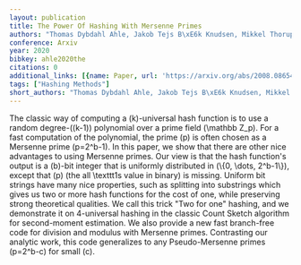 ```yaml
---
layout: publication
title: The Power Of Hashing With Mersenne Primes
authors: "Thomas Dybdahl Ahle, Jakob Tejs B\xE6k Knudsen, Mikkel Thorup"
conference: Arxiv
year: 2020
bibkey: ahle2020the
citations: 0
additional_links: [{name: Paper, url: 'https://arxiv.org/abs/2008.08654'}]
tags: ["Hashing Methods"]
short_authors: "Thomas Dybdahl Ahle, Jakob Tejs B\xE6k Knudsen, Mikkel Thorup"
---
```

The classic way of computing a \(k\)-universal hash function is to use a random
degree-\((k-1)\) polynomial over a prime field \(\mathbb Z_p\). For a fast
computation of the polynomial, the prime \(p\) is often chosen as a Mersenne
prime \(p=2^b-1\).
  In this paper, we show that there are other nice advantages to using Mersenne
primes. Our view is that the hash function's output is a \(b\)-bit integer that
is uniformly distributed in \(\\{0, \dots, 2^b-1\\}\), except that \(p\) (the all
\texttt1s value in binary) is missing. Uniform bit strings have many nice
properties, such as splitting into substrings which gives us two or more hash
functions for the cost of one, while preserving strong theoretical qualities.
We call this trick "Two for one" hashing, and we demonstrate it on 4-universal
hashing in the classic Count Sketch algorithm for second-moment estimation.
  We also provide a new fast branch-free code for division and modulus with
Mersenne primes. Contrasting our analytic work, this code generalizes to any
Pseudo-Mersenne primes \(p=2^b-c\) for small \(c\).